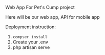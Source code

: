 Web App For Pet's Cump project

Here will be our web app, API for mobile app

Deployment instruction:

1. `compser install`
2. Create your .env
3. php artisan serve
